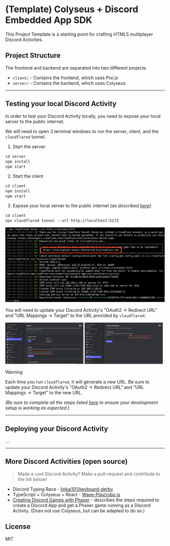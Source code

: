 # (Template) Colyseus + Discord Embedded App SDK

This Project Template is a starting point for crafting HTML5 multiplayer Discord Activities.

## Project Structure

The frontend and backend are separated into two different projects.

- `client/` - Contains the frontend, which uses Pixi.js
- `server/` - Contains the backend, which uses Colyseus

---

## Testing your local Discord Activity

In order to test your Discord Activity locally, you need to expose your local server to the public internet.

We will need to open 3 terminal windows to run the server, client, and the `cloudflared` tunnel.

1. Start the server

```
cd server
npm install
npm start
```

2. Start the client

```
cd client
npm install
npm start
```

3. Expose your local server to the public internet _(as described [here](https://discord.com/developers/docs/activities/building-an-activity#step-4-running-your-app-locally-in-discord))._

```
cd client
npx cloudflared tunnel --url http://localhost:5173
```

![cloudflared-screenshot](cloudflared-screenshot.png)

You will need to update your Discord Activity's "OAuth2 → Redirect URL" and "URL Mappings → Target" to the URL provided by `cloudflared`:

<p float="left">
  <img src="/settings-oauth.png" width="49%" />
  <img src="/settings-url-mappings.png" width="49%" />
</p>

> [!WARNING]
> Each time you run `cloudflared`, it will generate a new URL. Be sure to update your Discord Activity's "OAuth2 → Redirect URL" and "URL Mappings → Target" to the new URL.

_(Be sure to complete all the steps listed [here](https://discord.com/developers/docs/activities/building-an-activity) to ensure your development setup is working as expected.)_

---

## Deploying your Discord Activity

...


---

## More Discord Activities (open source)

> Made a cool Discord Activity? Make a pull-request and contribute to the list below!

- Discord Typing Race - [linkai101/keyboard-derby](https://github.com/linkai101/keyboard-derby/)
- TypeScript + Colyseus + React - [Wave-Play/robo.js](https://github.com/Wave-Play/robo.js/tree/main/templates/activity-ts-colyseus-react)
- [Creating Discord Games with Phaser](https://phaser.io/tutorials/creating-discord-games-with-phaser) - describes the steps required to create a Discord App and get a Phaser game running as a Discord Activity. (Does not use Colyseus, but can be adapted to do so.)

## License

MIT
